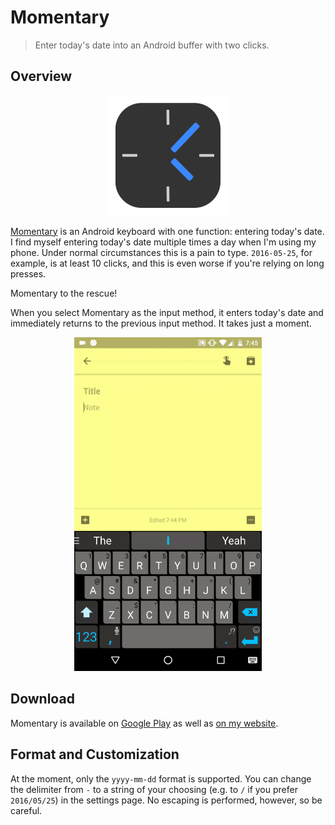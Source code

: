 # Momentary

> Enter today's date into an Android buffer with two clicks.

## Overview


<p align="center">
    <img alt="Momentary icon" src="assets/icon_192.png" >
</p>

[Momentary](https://play.google.com/store/apps/details?id=com.samsudar.momentary)
is an Android keyboard with one function: entering today's date. I find myself
entering today's date multiple times a day when I'm using my phone.  Under
normal circumstances this is a pain to type. `2016-05-25`, for example, is at
least 10 clicks, and this is even worse if you're relying on long presses.

Momentary to the rescue!

When you select Momentary as the input method, it enters today's date and
immediately returns to the previous input method. It takes just a moment.

<p align="center">
    <img alt="Momentary at work" src="assets/2016-05-25_demo.gif" width="300">
</p>

## Download

Momentary is available on [Google
Play](https://play.google.com/store/apps/details?id=com.samsudar.momentary) as
well as [on my website](https://samsudar.com/static/bin/momentary_v1-0.apk).


## Format and Customization

At the moment, only the `yyyy-mm-dd` format is supported. You can change the
delimiter from `-` to a string of your choosing (e.g. to `/` if you prefer
`2016/05/25`) in the settings page. No escaping is performed, however, so be
careful.
